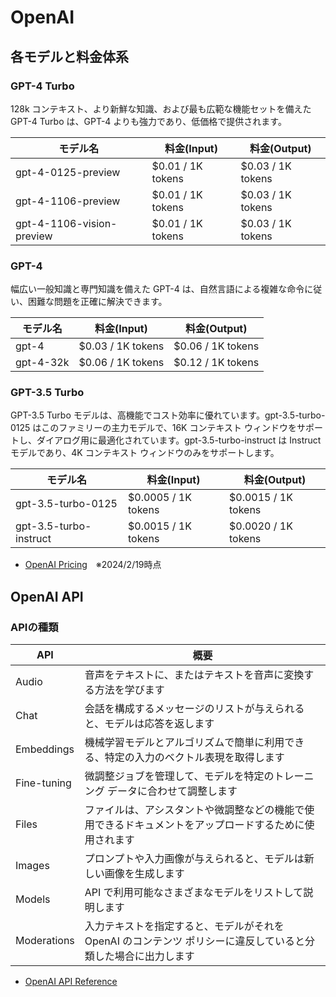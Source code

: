 # OpenAI

## 各モデルと料金体系

### GPT-4 Turbo

128k コンテキスト、より新鮮な知識、および最も広範な機能セットを備えた GPT-4 Turbo は、GPT-4 よりも強力であり、低価格で提供されます。

| モデル名 | 料金(Input) | 料金(Output) |
| --- | --- | --- |
| gpt-4-0125-preview | $0.01 / 1K tokens | $0.03 / 1K tokens |
| gpt-4-1106-preview | $0.01 / 1K tokens | $0.03 / 1K tokens |
| gpt-4-1106-vision-preview | $0.01 / 1K tokens | $0.03 / 1K tokens |

### GPT-4

幅広い一般知識と専門知識を備えた GPT-4 は、自然言語による複雑な命令に従い、困難な問題を正確に解決できます。

| モデル名 | 料金(Input) | 料金(Output) |
| --- | --- | --- |
| gpt-4 | $0.03 / 1K tokens | $0.06 / 1K tokens |
| gpt-4-32k | $0.06 / 1K tokens | $0.12 / 1K tokens |

### GPT-3.5 Turbo

GPT-3.5 Turbo モデルは、高機能でコスト効率に優れています。gpt-3.5-turbo-0125 はこのファミリーの主力モデルで、16K コンテキスト ウィンドウをサポートし、ダイアログ用に最適化されています。gpt-3.5-turbo-instruct は Instruct モデルであり、4K コンテキスト ウィンドウのみをサポートします。

| モデル名 | 料金(Input) | 料金(Output) |
| --- | --- | --- |
| gpt-3.5-turbo-0125 | $0.0005 / 1K tokens | $0.0015 / 1K tokens |
| gpt-3.5-turbo-instruct | $0.0015 / 1K tokens | $0.0020 / 1K tokens |

+ [OpenAI Pricing](https://openai.com/pricing)　※2024/2/19時点

## OpenAI API

### APIの種類

| API | 概要 |
| --- | --- |
| Audio | 音声をテキストに、またはテキストを音声に変換する方法を学びます |
| Chat | 会話を構成するメッセージのリストが与えられると、モデルは応答を返します |
| Embeddings | 機械学習モデルとアルゴリズムで簡単に利用できる、特定の入力のベクトル表現を取得します |
| Fine-tuning | 微調整ジョブを管理して、モデルを特定のトレーニング データに合わせて調整します |
| Files | ファイルは、アシスタントや微調整などの機能で使用できるドキュメントをアップロードするために使用されます |
| Images | プロンプトや入力画像が与えられると、モデルは新しい画像を生成します |
| Models | API で利用可能なさまざまなモデルをリストして説明します |
| Moderations | 入力テキストを指定すると、モデルがそれを OpenAI のコンテンツ ポリシーに違反していると分類した場合に出力します |

+ [OpenAI API Reference](https://platform.openai.com/docs/api-reference)